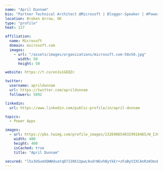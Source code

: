```yaml
---
name: "April Dunnam"
bio: "Partner Technical Architect @Microsoft | Blogger-Speaker | #PowerApps, #PowerAutomate, #Office365, #SharePoint | #WIT | #Karaoke Queen"
location: Broken Arrow, OK
type: "profile"
heat: 127

affiliation:
  name: Microsoft
  domain: microsoft.com
  images:
    - url: "/assets/images/organizations/microsoft.com-50x50.jpg"
      width: 50
      height: 50

website: https://t.co/enJuiGEQZc

twitter:
  username: aprildunnam
  url: https://twitter.com/aprildunnam
  followers: 5892

linkedin:
  url: https://www.linkedin.com/public-profile/in/april-dunnam

topics:
  - Power Apps

images:
  - url: https://pbs.twimg.com/profile_images/1326986540329918465/W_IJ6Ih2_400x400.jpg
    width: 400
    height: 400
    isCached: true
    title: "April Dunnam"

secured: "l5x3UGumXQWWduatqD71IKK1UpwL9udrWGvhBytkEr+zFaByVIXCAnRzW3mxD/6A5l3MVAWa40MLNbc3hQfoMczom2thJacDe3SBY4egSr+D3r0W4qfXnpDFuMIyHVTDVsAUevWiwVYt++PH7C6T6uNiE8xcZJVtAZz9M9b8WSrZ/AB8iMWM2bQ9cTY0zRK/qBLIj3Ot+lQnoEu4hC4cKotVftAPWe2LlL6zkeFLiXz0MzdHg6SoYoLDJ3KzhNffLz5NwVz3nq0Gxfnxd4WyqNfvgN1dL0NEzV2sQYatYxb8C+aI6HZU81PcKSUIe52HUFYPsokyYUf0Hehxal3jhoyoJ15aIVGbfFGsnAFOS9yzI6BxKC7oywMYmixttwRqoHJbgPpp2R6FeHji4Ujrt3tcB0zOTcnLp+sqWPpKTpc=;TyQf17E0vwccSLFB+bzHaA=="
---
```


